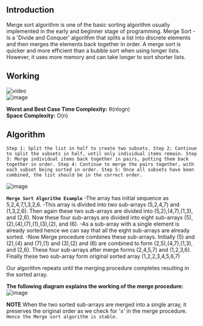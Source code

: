 ## Introduction

Merge sort algorithm is one of the basic sorting algorithm usually implemented in the early and beginner stage of programming.
Merge Sort - Is a 'Divide and Conquer' algorithm that splits a list into discrete elements and then merges the elements back together in order.
A merge sort is quicker and more efficient than a bubble sort when using longer lists. However, it uses more memory and can take longer to sort shorter lists.

## Working
![video](https://bournetocode.com/projects/GCSE_Computing_Fundamentals/pages/img/merge_sort_ani.gif)<br/>
![image](https://miro.medium.com/max/828/1*KKOLPjSopMYlHi0dvwb-3Q.png)<br/>

**Worst and Best Case Time Complexity:** θ(nlogn)
<br/>**Space Complexity:** O(n)

## Algorithm

``Step 1: Split the list in half to create two subsets.
Step 2: Continue to split the subsets in half, until only individual items remain.
Step 3: Merge individual items back together in pairs, putting them back together in order.
Step 4: Continue to merge the pairs together, with each subset being sorted in order.
Step 5: Once all subsets have been combined, the list should be in the correct order.``

![image](https://miro.medium.com/max/828/1*KKOLPjSopMYlHi0dvwb-3Q.png)<br/>

**``Merge Sort Algorithm Example``**
-The array has initial sequence as 5,2,4,7,1,3,2,6.
-This array is divided into two sub-arrays (5,2,4,7) and (1,3,2,6). Then again these two sub-arrays are divided into (5,2),(4,7),(1,3), and (2,6). Now these four sub-arrays are divided into eight sub-arrays (5),(2),(4),(7),(1),(3),(2), and (6).
-As a sub-array with a single element is already sorted hence we can say that all the eight sub-arrays are already sorted.
-Now Merge procedure combines these sub-arrays. Initially (5) and (2),(4) and (7),(1) and (3),(2) and (6) are combined to form (2,5),(4,7),(1,3), and (2,6). These four sub-arrays after merge forms (2,4,5,7) and (1,2,3,6). Finally these two sub-array form original sorted array (1,2,2,3,4,5,6,7)

Our algorithm repeats until the merging procedure completes resulting in the sorted array.

**The following diagram explains the working of the merge procedure:**
![image](https://miro.medium.com/max/828/1*cFSX2SOwZ5ZN4keqHmX00A.png)

**NOTE**
When the two sorted sub-arrays are merged into a single array, it preserves the original order as we check for ‘≤’ in the merge procedure.
``Hence the Merge sort algorithm is stable.``
